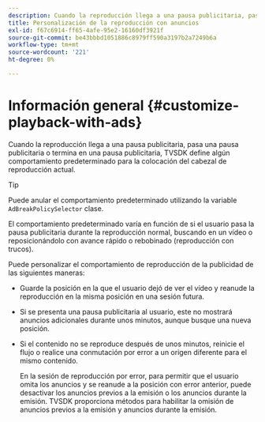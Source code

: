```yaml
---
description: Cuando la reproducción llega a una pausa publicitaria, pasa una pausa publicitaria o termina en una pausa publicitaria, TVSDK define algún comportamiento predeterminado para la colocación del cabezal de reproducción actual.
title: Personalización de la reproducción con anuncios
exl-id: f67c6914-ff65-4afe-95e2-16160df3921f
source-git-commit: be43bbbd1051886c8979ff590a3197b2a7249b6a
workflow-type: tm+mt
source-wordcount: '221'
ht-degree: 0%

---
```


# Información general {#customize-playback-with-ads}

Cuando la reproducción llega a una pausa publicitaria, pasa una pausa publicitaria o termina en una pausa publicitaria, TVSDK define algún comportamiento predeterminado para la colocación del cabezal de reproducción actual.

>[!TIP]
>
>Puede anular el comportamiento predeterminado utilizando la variable `AdBreakPolicySelector` clase.

El comportamiento predeterminado varía en función de si el usuario pasa la pausa publicitaria durante la reproducción normal, buscando en un vídeo o reposicionándolo con avance rápido o rebobinado (reproducción con trucos).

Puede personalizar el comportamiento de reproducción de la publicidad de las siguientes maneras:

* Guarde la posición en la que el usuario dejó de ver el vídeo y reanude la reproducción en la misma posición en una sesión futura.
* Si se presenta una pausa publicitaria al usuario, este no mostrará anuncios adicionales durante unos minutos, aunque busque una nueva posición.
* Si el contenido no se reproduce después de unos minutos, reinicie el flujo o realice una conmutación por error a un origen diferente para el mismo contenido.

   En la sesión de reproducción por error, para permitir que el usuario omita los anuncios y se reanude a la posición con error anterior, puede desactivar los anuncios previos a la emisión o los anuncios durante la emisión. TVSDK proporciona métodos para habilitar la omisión de anuncios previos a la emisión y anuncios durante la emisión.
